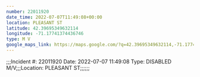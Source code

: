 ```yaml
---
number: 22011920
date_time: 2022-07-07T11:49:08+00:00
location: PLEASANT ST
latitude: 42.39695349632114
longitude: -71.17741374436746
type: M V
google_maps_link: https://maps.google.com/?q=42.39695349632114,-71.17741374436746
---
```


;;;Incident #: 22011920   Date: 2022-07-07 11:49:08   Type: DISABLED M/V;;;Location: PLEASANT ST;;;;;;
